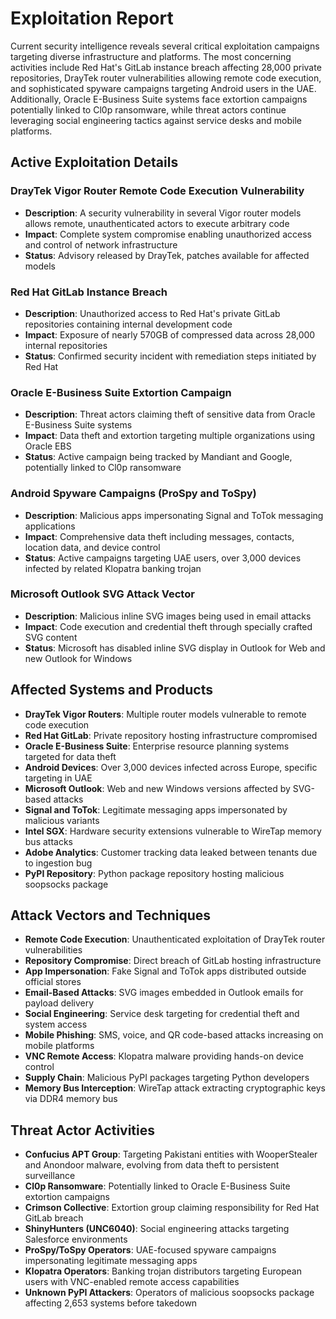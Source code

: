 # Exploitation Report

Current security intelligence reveals several critical exploitation campaigns targeting diverse infrastructure and platforms. The most concerning activities include Red Hat's GitLab instance breach affecting 28,000 private repositories, DrayTek router vulnerabilities allowing remote code execution, and sophisticated spyware campaigns targeting Android users in the UAE. Additionally, Oracle E-Business Suite systems face extortion campaigns potentially linked to Cl0p ransomware, while threat actors continue leveraging social engineering tactics against service desks and mobile platforms.

## Active Exploitation Details

### DrayTek Vigor Router Remote Code Execution Vulnerability
- **Description**: A security vulnerability in several Vigor router models allows remote, unauthenticated actors to execute arbitrary code
- **Impact**: Complete system compromise enabling unauthorized access and control of network infrastructure
- **Status**: Advisory released by DrayTek, patches available for affected models

### Red Hat GitLab Instance Breach
- **Description**: Unauthorized access to Red Hat's private GitLab repositories containing internal development code
- **Impact**: Exposure of nearly 570GB of compressed data across 28,000 internal repositories
- **Status**: Confirmed security incident with remediation steps initiated by Red Hat

### Oracle E-Business Suite Extortion Campaign
- **Description**: Threat actors claiming theft of sensitive data from Oracle E-Business Suite systems
- **Impact**: Data theft and extortion targeting multiple organizations using Oracle EBS
- **Status**: Active campaign being tracked by Mandiant and Google, potentially linked to Cl0p ransomware

### Android Spyware Campaigns (ProSpy and ToSpy)
- **Description**: Malicious apps impersonating Signal and ToTok messaging applications
- **Impact**: Comprehensive data theft including messages, contacts, location data, and device control
- **Status**: Active campaigns targeting UAE users, over 3,000 devices infected by related Klopatra banking trojan

### Microsoft Outlook SVG Attack Vector
- **Description**: Malicious inline SVG images being used in email attacks
- **Impact**: Code execution and credential theft through specially crafted SVG content
- **Status**: Microsoft has disabled inline SVG display in Outlook for Web and new Outlook for Windows

## Affected Systems and Products

- **DrayTek Vigor Routers**: Multiple router models vulnerable to remote code execution
- **Red Hat GitLab**: Private repository hosting infrastructure compromised
- **Oracle E-Business Suite**: Enterprise resource planning systems targeted for data theft
- **Android Devices**: Over 3,000 devices infected across Europe, specific targeting in UAE
- **Microsoft Outlook**: Web and new Windows versions affected by SVG-based attacks
- **Signal and ToTok**: Legitimate messaging apps impersonated by malicious variants
- **Intel SGX**: Hardware security extensions vulnerable to WireTap memory bus attacks
- **Adobe Analytics**: Customer tracking data leaked between tenants due to ingestion bug
- **PyPI Repository**: Python package repository hosting malicious soopsocks package

## Attack Vectors and Techniques

- **Remote Code Execution**: Unauthenticated exploitation of DrayTek router vulnerabilities
- **Repository Compromise**: Direct breach of GitLab hosting infrastructure
- **App Impersonation**: Fake Signal and ToTok apps distributed outside official stores
- **Email-Based Attacks**: SVG images embedded in Outlook emails for payload delivery
- **Social Engineering**: Service desk targeting for credential theft and system access
- **Mobile Phishing**: SMS, voice, and QR code-based attacks increasing on mobile platforms
- **VNC Remote Access**: Klopatra malware providing hands-on device control
- **Supply Chain**: Malicious PyPI packages targeting Python developers
- **Memory Bus Interception**: WireTap attack extracting cryptographic keys via DDR4 memory bus

## Threat Actor Activities

- **Confucius APT Group**: Targeting Pakistani entities with WooperStealer and Anondoor malware, evolving from data theft to persistent surveillance
- **Cl0p Ransomware**: Potentially linked to Oracle E-Business Suite extortion campaigns
- **Crimson Collective**: Extortion group claiming responsibility for Red Hat GitLab breach
- **ShinyHunters (UNC6040)**: Social engineering attacks targeting Salesforce environments
- **ProSpy/ToSpy Operators**: UAE-focused spyware campaigns impersonating legitimate messaging apps
- **Klopatra Operators**: Banking trojan distributors targeting European users with VNC-enabled remote access capabilities
- **Unknown PyPI Attackers**: Operators of malicious soopsocks package affecting 2,653 systems before takedown